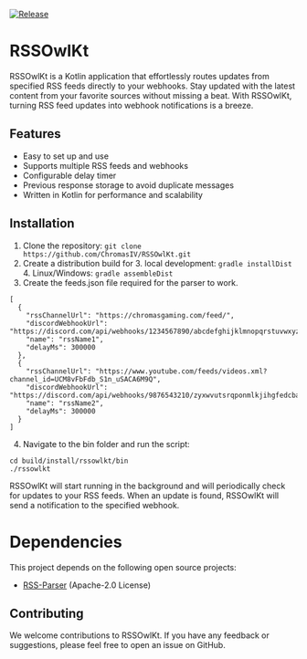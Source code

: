 [![Release](https://github.com/ChromasIV/RSSOwlKt/actions/workflows/release.yml/badge.svg)](https://github.com/ChromasIV/RSSOwlKt/actions/workflows/release.yml)

# RSSOwlKt
RSSOwlKt is a Kotlin application that effortlessly routes updates from specified RSS feeds directly to your webhooks. Stay updated with the latest content from your favorite sources without missing a beat. With RSSOwlKt, turning RSS feed updates into webhook notifications is a breeze.

## Features

* Easy to set up and use
* Supports multiple RSS feeds and webhooks
* Configurable delay timer
* Previous response storage to avoid duplicate messages
* Written in Kotlin for performance and scalability

## Installation

1. Clone the repository: ```git clone https://github.com/ChromasIV/RSSOwlKt.git```
2. Create a distribution build for 
   3. local development: ```gradle installDist```
   4. Linux/Windows: ```gradle assembleDist```
5. Create the feeds.json file required for the parser to work.
```
[
  {
    "rssChannelUrl": "https://chromasgaming.com/feed/",
    "discordWebhookUrl": "https://discord.com/api/webhooks/1234567890/abcdefghijklmnopqrstuvwxyz",
    "name": "rssName1",
    "delayMs": 300000
  },
  {
    "rssChannelUrl": "https://www.youtube.com/feeds/videos.xml?channel_id=UCM8vFbFdb_S1n_uSACA6M9Q",
    "discordWebhookUrl": "https://discord.com/api/webhooks/9876543210/zyxwvutsrqponmlkjihgfedcba",
    "name": "rssName2",
    "delayMs": 300000
  }
]
```
4. Navigate to the bin folder and run the script:
```
cd build/install/rssowlkt/bin
./rssowlkt
```

RSSOwlKt will start running in the background and will periodically check for updates to your RSS feeds. When an update is found, RSSOwlKt will send a notification to the specified webhook.

# Dependencies

This project depends on the following open source projects:

* [RSS-Parser](https://github.com/prof18/RSS-Parser) (Apache-2.0 License)

## Contributing

We welcome contributions to RSSOwlKt. If you have any feedback or suggestions, please feel free to open an issue on GitHub.
